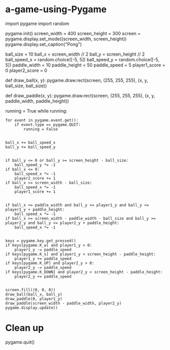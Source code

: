 # a-game-using-Pygame

import pygame
import random


pygame.init()
screen_width = 400
screen_height = 300
screen = pygame.display.set_mode((screen_width, screen_height))
pygame.display.set_caption("Pong")


ball_size = 10
ball_x = screen_width // 2
ball_y = screen_height // 2
ball_speed_x = random.choice([-5, 5])
ball_speed_y = random.choice([-5, 5])
paddle_width = 10
paddle_height = 50
paddle_speed = 5
player1_score = 0
player2_score = 0


def draw_ball(x, y):
    pygame.draw.rect(screen, (255, 255, 255), (x, y, ball_size, ball_size))

def draw_paddle(x, y):
    pygame.draw.rect(screen, (255, 255, 255), (x, y, paddle_width, paddle_height))


running = True
while running:
   
    for event in pygame.event.get():
        if event.type == pygame.QUIT:
            running = False

 
    ball_x += ball_speed_x
    ball_y += ball_speed_y

    
    if ball_y <= 0 or ball_y >= screen_height - ball_size:
        ball_speed_y *= -1
    if ball_x <= 0:
        ball_speed_x *= -1
        player2_score += 1
    if ball_x >= screen_width - ball_size:
        ball_speed_x *= -1
        player1_score += 1

   
    if ball_x <= paddle_width and ball_y >= player1_y and ball_y <= player1_y + paddle_height:
        ball_speed_x *= -1
    if ball_x >= screen_width - paddle_width - ball_size and ball_y >= player2_y and ball_y <= player2_y + paddle_height:
        ball_speed_x *= -1

   
    keys = pygame.key.get_pressed()
    if keys[pygame.K_w] and player1_y > 0:
        player1_y -= paddle_speed
    if keys[pygame.K_s] and player1_y < screen_height - paddle_height:
        player1_y += paddle_speed
    if keys[pygame.K_UP] and player2_y > 0:
        player2_y -= paddle_speed
    if keys[pygame.K_DOWN] and player2_y < screen_height - paddle_height:
        player2_y += paddle_speed

    
    screen.fill((0, 0, 0))
    draw_ball(ball_x, ball_y)
    draw_paddle(0, player1_y)
    draw_paddle(screen_width - paddle_width, player2_y)
    pygame.display.update()

# Clean up
pygame.quit()
